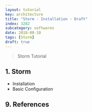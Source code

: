 ```yaml
---
layout: tutorial
key: architecture
title: "Storm - Installation - Draft"
index: 3282
subcategory: softwares
date: 2018-08-10
tags: [Storm]
draft: true
---
```


> Storm Tutorial

## 1. Storm
* Installation
* Basic Configuration


## 9. References
